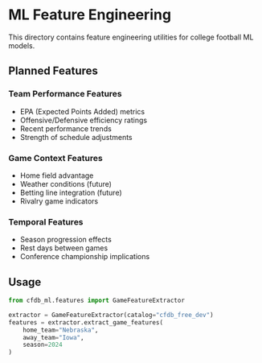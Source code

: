 # ML Feature Engineering

This directory contains feature engineering utilities for college football ML models.

## Planned Features

### Team Performance Features
- EPA (Expected Points Added) metrics
- Offensive/Defensive efficiency ratings
- Recent performance trends
- Strength of schedule adjustments

### Game Context Features
- Home field advantage
- Weather conditions (future)
- Betting line integration (future)
- Rivalry game indicators

### Temporal Features
- Season progression effects
- Rest days between games
- Conference championship implications

## Usage

```python
from cfdb_ml.features import GameFeatureExtractor

extractor = GameFeatureExtractor(catalog="cfdb_free_dev")
features = extractor.extract_game_features(
    home_team="Nebraska", 
    away_team="Iowa", 
    season=2024
)
```